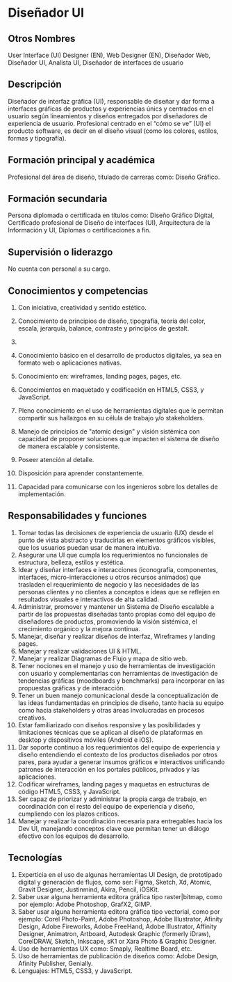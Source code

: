 # Diseñador UI

## Otros Nombres

User Interface (UI) Designer (EN), Web Designer (EN), Diseñador Web, Diseñador UI, Analista UI, Diseñador de interfaces de usuario

## Descripción

Diseñador de interfaz gráfica (UI), responsable de diseñar y dar forma a interfaces gráficas de productos y experiencias únics y centrados en el usuario según lineamientos y diseños entregados por diseñadores de experiencia de usuario. Profesional centrado en el “cómo se ve” (UI) el producto software, es decir en el diseño visual (como los colores, estilos, formas y tipografía).

## Formación principal y académica

Profesional del área de diseño, titulado de carreras como: Diseño Gráfico.

## Formación secundaria

Persona diplomada o certificada en títulos como: Diseño Gráfico Digital, Certificado profesional de Diseño de interfaces (UI), Arquitectura de la Información y UI, Diplomas o certificaciones a fin.

## Supervisión o liderazgo

No cuenta con personal a su cargo.

## Conocimientos y competencias

1.	Con iniciativa, creatividad y sentido estético.
2.	Conocimiento de principios de diseño, tipografía, teoría del color, escala, jerarquía, balance, contraste y principios de gestalt. 
3.	

5.	Conocimiento básico en el desarrollo de productos digitales, ya sea en formato web o aplicaciones nativas.
6.	Conocimiento en: wireframes, landing pages, pages, etc.
7. Conocimientos en maquetado y codificación en HTML5, CSS3, y JavaScript.
8.	Pleno conocimiento en el uso de herramientas digitales que le permitan compartir sus hallazgos en su célula de trabajo y/o stakeholders.
9.	Manejo de principios de "atomic design" y visión sistémica con capacidad de proponer soluciones que impacten el sistema de diseño de manera escalable y consistente.
10.	Poseer atención al detalle.
11.	Disposición para aprender constantemente.
12.	Capacidad para comunicarse con los ingenieros sobre los detalles de implementación.


## Responsabilidades y funciones

1.	Tomar todas las decisiones de experiencia de usuario (UX) desde el punto de vista abstracto y traducirlas en elementos gráficos visibles, que los usuarios puedan usar de manera intuitiva. 
2.	Asegurar una UI que cumpla los requerimientos no funcionales de estructura, belleza, estilos y estética.
3.	Idear y diseñar interfaces e interacciones (iconografía, componentes, interfaces, micro-interacciones u otros recursos animados) que trasladen el requerimiento de negocio y las necesidades de las personas clientes y no clientes a conceptos e ideas que se reflejen en resultados visuales e interactivos de alta calidad. 
4.	Administrar, promover y mantener un Sistema de Diseño escalable a partir de las propuestas diseñadas tanto propias como del equipo de diseñadores de productos, promoviendo la visión sistémica, el crecimiento orgánico y la mejora continua.
5.	Manejar, diseñar y realizar diseños de interfaz, Wireframes y landing pages.
6.	Manejar y realizar validaciones UI & HTML. 
7.	Manejar y realizar Diagramas de Flujo y mapa de sitio web.
8.	Tener nociones en el manejo y uso de herramientas de investigación con usuario y complementarlas con herramientas de investigación de tendencias gráficas (moodboards y benchmarks) para incorporar en las propuestas gráficas y de interacción.
9.	Tener un buen manejo comunicacional desde la conceptualización de las ideas fundamentadas en principios de diseño, tanto hacia su equipo como hacia stakeholders y otras áreas involucradas en procesos creativos.
10.	Estar familiarizado con diseños responsive y las posibilidades y limitaciones técnicas que se aplican al diseño de plataformas en desktop y dispositivos móviles (Android e iOS).
11.	Dar soporte continuo a los requerimientos del equipo de experiencia y diseño entendiendo el contexto de los productos diseñados por otros pares, para ayudar a generar insumos gráficos e interactivos unificando patrones de interacción en los portales públicos, privados y las aplicaciones. 
12. Codificar wireframes, landing pages y maquetas en estructuras de código HTML5, CSS3, y JavaScript.
13.	Ser capaz de priorizar y administrar la propia carga de trabajo, en coordinación con el resto del equipo de experiencia y diseño, cumpliendo con los plazos críticos.
14.	Manejar y realizar la coordinación necesaria para entregables hacia los Dev UI, manejando conceptos clave que permitan tener un diálogo efectivo con los equipos de desarrollo.


## Tecnologías

1.	Experticia en el uso de algunas herramientas UI Design, de prototipado digital y generación de flujos, como ser: Figma, Sketch, Xd, Atomic, Gravit Designer, Justinmind, Akira, Pencil, iOSKit.
2.	Saber usar alguna herramienta editora gráfica tipo raster|bitmap, como por ejemplo: Adobe Photoshop, GrafX2, GIMP.
3.	Saber usar alguna herramienta editora gráfica tipo vectorial, como por ejemplo: Corel Photo-Paint, Adobe Photoshop, Adobe Illustrator, Afinity Design,  Adobe Fireworks, Adobe FreeHand, Adobe Illustrator, Affinity Designer, Animatron, Artboard, Autodesk Graphic (formerly iDraw), CorelDRAW, Sketch, Inkscape, sK1 or Xara Photo & Graphic Designer.
4.	Uso de herramientas UX como: Smaply, Realtime Board, etc.
5.	Uso de herramientas de publicación de diseños como: Adobe Design, Afinity Publisher, Genially.
6. Lenguajes: HTML5, CSS3, y JavaScript.

